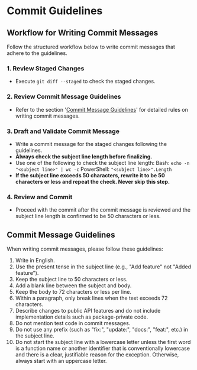 # Commit Guidelines

## Workflow for Writing Commit Messages
Follow the structured workflow below to write commit messages that adhere to the guidelines.

### 1. Review Staged Changes
- Execute `git diff --staged` to check the staged changes.

### 2. Review Commit Message Guidelines
- Refer to the section '[Commit Message Guidelines](#commit-message-guidelines)' for detailed rules on writing commit messages.

### 3. Draft and Validate Commit Message
- Write a commit message for the staged changes following the guidelines.
- **Always check the subject line length before finalizing.**
- Use one of the following to check the subject line length:
  Bash: `echo -n "<subject line>" | wc -c`
  PowerShell: `"<subject line>".Length`
- **If the subject line exceeds 50 characters, rewrite it to be 50 characters or less and repeat the check. Never skip this step.**

### 4. Review and Commit
- Proceed with the commit after the commit message is reviewed and the subject line length is confirmed to be 50 characters or less.

## Commit Message Guidelines
When writing commit messages, please follow these guidelines:

1. Write in English.
2. Use the present tense in the subject line (e.g., "Add feature" not "Added feature").
3. Keep the subject line to 50 characters or less.
4. Add a blank line between the subject and body.
5. Keep the body to 72 characters or less per line.
6. Within a paragraph, only break lines when the text exceeds 72 characters.
7. Describe changes to public API features and do not include implementation details such as package-private code.
8. Do not mention test code in commit messages.
9. Do not use any prefix (such as "fix:", "update:", "docs:", "feat:", etc.) in the subject line.
10. Do not start the subject line with a lowercase letter unless the first word is a function name or another identifier that is conventionally lowercase and there is a clear, justifiable reason for the exception. Otherwise, always start with an uppercase letter.
